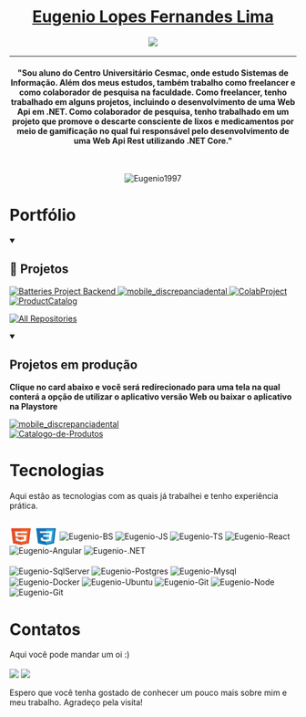<h1 align="center">
  <a href="https://git.io/typing-svg">
    <span>Eugenio Lopes Fernandes Lima</span>
  </a>
</h1>



<p align="center">
  <a target="_blank">
    <img src="https://readme-typing-svg.herokuapp.com?lines=Estudante+de+Sistemas+de+Informação;Graduado+em+Redes+de+Computadores;Desenvolvedor+web+fullstack;Stack:%20Angular%20|%20.NET%20|%20SQL%20Server;Sempre%20adquirindo%20novos%20conhecimentos&center=true&width=500&height=50">
  </a>
</p>
<hr/>
<h4 align="center">"Sou aluno do Centro Universitário Cesmac, onde estudo Sistemas de Informação.
Além dos meus estudos, também trabalho como freelancer e como colaborador de pesquisa na faculdade. Como freelancer, tenho trabalhado em alguns projetos, incluindo o desenvolvimento de uma Web Api em .NET. Como colaborador de pesquisa, tenho trabalhado em um projeto que promove o descarte consciente de lixos e medicamentos por meio de gamificação no qual fui responsável pelo desenvolvimento de uma Web Api Rest utilizando .NET Core."</h4>
<br>
<p align="center"> <img src="https://komarev.com/ghpvc/?username=Eugenio1997&label=Profile%20views&color=0e75b6&style=plastic" alt="Eugenio1997" /> </p>


# Portfólio

<details open> 
  <summary><h2>📘 Projetos</h2></summary>

  <!-- Repo info cards - https://github.com/anuraghazra/github-readme-stats -->
  <!-- Small repo cards (fork) - https://github.com/DenverCoder1/github-readme-stats -->
  <p align="left">
    <a href="https://github.com/Eugenio1997/batteries-project-backend">
      <img width="278" src="https://denvercoder1-github-readme-stats.vercel.app/api/pin/?username=Eugenio1997&repo=batteries-project-backend&theme=react&bg_color=1F222E&title_color=F85D7F&hide_border=true&icon_color=F8D866&show_icons=false" alt="Batteries Project Backend">
    </a>
    <a href="https://github.com/Eugenio1997/mobile_discrepanciadental">
      <img width="278" src="https://denvercoder1-github-readme-stats.vercel.app/api/pin/?username=Eugenio1997&repo=mobile_discrepanciadental&theme=react&bg_color=1F222E&title_color=F85D7F&hide_border=true&icon_color=F8D866&show_icons=false" alt="mobile_discrepanciadental">
    </a>
    <a href="https://github.com/Eugenio1997/ColabProject">
      <img width="278" src="https://denvercoder1-github-readme-stats.vercel.app/api/pin/?username=Eugenio1997&repo=ColabProject&theme=react&bg_color=1F222E&title_color=F85D7F&hide_border=true&icon_color=F8D866&show_icons=false" alt="ColabProject">
    </a>
    <a href="https://github.com/Eugenio1997/ProductCatalog">
      <img width="278" src="https://denvercoder1-github-readme-stats.vercel.app/api/pin/?username=Eugenio1997&repo=ProductCatalog&theme=react&bg_color=1F222E&title_color=F85D7F&hide_border=true&icon_color=F8D866&show_icons=false" alt="ProductCatalog">
    </a>
  </p>

  <a href="https://github.com/Eugenio1997?tab=repositories&sort=stargazers"><img alt="All Repositories" title="All Repositories" src="https://custom-icon-badges.demolab.com/badge/-Clique%20aqui%20para%20visualizar%20todos%20os%20meus%20repositórios-1F222E?style=for-the-badge&logoColor=white&logo=repo"/></a>
</details>

<details open> 
  <summary><h2>Projetos em produção</h2></summary>
  
  <p>
    <b>Clique no card abaixo e você será redirecionado para uma tela na qual conterá a opção de utilizar o aplicativo versão Web ou baixar o aplicativo na Playstore</b>
  </p>
  
  <a href="https://linktr.ee/analisedemodelos?utm_source=linktree_profile_share">
        <img width="278" src="https://denvercoder1-github-readme-stats.vercel.app/api/pin/?username=Eugenio1997&repo=mobile_discrepanciadental&theme=react&bg_color=1F222E&title_color=F85D7F&hide_border=true&icon_color=F8D866&show_icons=false" alt="mobile_discrepanciadental">
      </a>
</details>

 <a href="https://catalogo-produtos.up.railway.app/">
        <img width="278" src="https://denvercoder1-github-readme-stats.vercel.app/api/pin/?username=Eugenio1997&repo=Catalogo-de-Produtos&theme=react&bg_color=1F222E&title_color=F85D7F&hide_border=true&icon_color=F8D866&show_icons=false" alt="Catalogo-de-Produtos">
      </a>


# Tecnologias
Aqui estão as tecnologias com as quais já trabalhei e tenho experiência prática.

<div align="left" style="display: inline_block"><br>
    <img align="center" alt="Eugenio-HTML" height="30" width="40" src="https://raw.githubusercontent.com/devicons/devicon/master/icons/html5/html5-original.svg">
    <img align="center" alt="Eugenio-CSS" height="30" width="40" src="https://raw.githubusercontent.com/devicons/devicon/master/icons/css3/css3-original.svg">
    <img align="center" alt="Eugenio-BS" height="30" width="40" src="https://cdn.jsdelivr.net/gh/devicons/devicon/icons/bootstrap/bootstrap-original.svg">  
    <img align="center" alt="Eugenio-JS" height="30" width="40" src="https://cdn.jsdelivr.net/gh/devicons/devicon/icons/javascript/javascript-original.svg">  
    <img align="center" alt="Eugenio-TS" height="30" width="40" src="https://cdn.jsdelivr.net/gh/devicons/devicon/icons/typescript/typescript-plain.svg">
    <img align="center" alt="Eugenio-React" height="30" width="40" src="https://cdn.jsdelivr.net/gh/devicons/devicon/icons/react/react-original.svg"> 
    <img align="center" alt="Eugenio-Angular" height="30" width="40" src="https://cdn.jsdelivr.net/gh/devicons/devicon/icons/angularjs/angularjs-original.svg">   
    <img align="center" alt="Eugenio-.NET" height="30" width="40" src="https://cdn.jsdelivr.net/gh/devicons/devicon/icons/dot-net/dot-net-original.svg"> 
<div>
<div align="left" style="display: inline_block"><br>
    <img align="center" alt="Eugenio-SqlServer" height="30" width="40" src="https://cdn.jsdelivr.net/gh/devicons/devicon/icons/microsoftsqlserver/microsoftsqlserver-plain.svg">
    <img align="center" alt="Eugenio-Postgres" height="30" width="40" src="https://cdn.jsdelivr.net/gh/devicons/devicon/icons/postgresql/postgresql-original.svg">
    <img align="center" alt="Eugenio-Mysql" height="30" width="40" src="https://cdn.jsdelivr.net/gh/devicons/devicon/icons/mysql/mysql-original-wordmark.svg">
    <img align="center" alt="Eugenio-Docker" height="30" width="40" src="https://cdn.jsdelivr.net/gh/devicons/devicon/icons/docker/docker-original.svg">
    <img align="center" alt="Eugenio-Ubuntu" height="30" width="40" src="https://cdn.jsdelivr.net/gh/devicons/devicon/icons/linux/linux-original.svg">
      <img align="center" alt="Eugenio-Git" height="30" width="40" src="https://cdn.jsdelivr.net/gh/devicons/devicon/icons/git/git-original.svg">
    <img align="center" alt="Eugenio-Node" height="30" width="40" src="https://cdn.jsdelivr.net/gh/devicons/devicon/icons/nodejs/nodejs-original.svg">
    <img align="center" alt="Eugenio-Git" height="30" width="40" src="https://cdn.jsdelivr.net/gh/devicons/devicon/icons/dotnetcore/dotnetcore-original.svg">
</div>


# Contatos
Aqui você pode mandar um oi :)
<br>
<br>
<a href="https://api.whatsapp.com/send?phone=5582999269615" rel="nofollow"><img src="https://camo.githubusercontent.com/d9d4db0a25f6d41d6ef282c6adc2f9bd5b31201ef00ba580f5a945da4063a937/68747470733a2f2f696d672e736869656c64732e696f2f62616467652f57686174734170702d3235443336363f7374796c653d666f722d7468652d6261646765266c6f676f3d7768617473617070266c6f676f436f6c6f723d7768697465" data-canonical-src="https://img.shields.io/badge/WhatsApp-25D366?style=for-the-badge&amp;logo=whatsapp&amp;logoColor=white" style="max-width: 100%;"></a>
<a href="https://www.linkedin.com/in/eugenio-lopes-747322124/" rel="nofollow"><img src="https://camo.githubusercontent.com/c00f87aeebbec37f3ee0857cc4c20b21fefde8a96caf4744383ebfe44a47fe3f/68747470733a2f2f696d672e736869656c64732e696f2f62616467652f2d4c696e6b6564496e2d2532333030373742353f7374796c653d666f722d7468652d6261646765266c6f676f3d6c696e6b6564696e266c6f676f436f6c6f723d7768697465" data-canonical-src="https://img.shields.io/badge/-LinkedIn-%230077B5?style=for-the-badge&amp;logo=linkedin&amp;logoColor=white" style="max-width: 100%;"></a>

Espero que você tenha gostado de conhecer um pouco mais sobre mim e meu trabalho. Agradeço pela visita!
